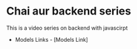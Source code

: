 # Chai aur backend series


This is a video series on backend with javascirpt
- Models Links - [Models Link]